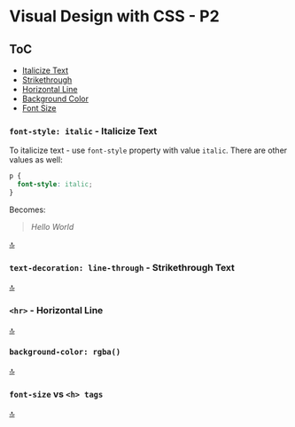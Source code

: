 # Visual Design with CSS - P2

## ToC
* [Italicize Text](#) 
* [Strikethrough](#)
* [Horizontal Line](#)
* [Background Color](#)
* [Font Size](#)

### `font-style: italic` - Italicize Text

To italicize text - use `font-style` property with value `italic`. There are other values as well:

```css
p {
  font-style: italic;
}
```
Becomes:

> *Hello World*
  
[🔝](#toc)  
  
### `text-decoration: line-through` - Strikethrough Text

  
[🔝](#toc)  

### `<hr>` - Horizontal Line

  
[🔝](#toc)  

### `background-color: rgba()`

  
[🔝](#toc)  

### `font-size` vs `<h> tags`

  
[🔝](#toc)  
  
  
  
